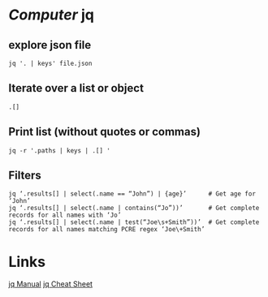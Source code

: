 # *Computer* jq

## explore json file
```
jq '. | keys' file.json
```

## Iterate over a list or object
```
.[]
```

## Print list (without quotes or commas)
```
jq -r '.paths | keys | .[] '
```

## Filters
```
jq ‘.results[] | select(.name == “John”) | {age}’      # Get age for ‘John’
jq ‘.results[] | select(.name | contains(“Jo”))’       # Get complete records for all names with ‘Jo’
jq ‘.results[] | select(.name | test(“Joe\s+Smith”))’  # Get complete records for all names matching PCRE regex ‘Joe\+Smith’
```

# Links

[jq Manual](https://stedolan.github.io/jq/manual/)
[jq Cheat Sheet](https://lzone.de/cheat-sheet/jq)
